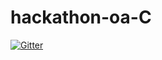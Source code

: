 # hackathon-oa-C

[![Gitter](https://badges.gitter.im/hackathon-oa-C/Lobby.svg)](https://gitter.im/hackathon-oa-C/Lobby?utm_source=badge&utm_medium=badge&utm_campaign=pr-badge&utm_content=badge)
